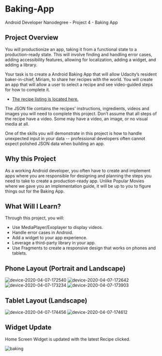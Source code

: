 # Baking-App
Android Developer Nanodegree - Project 4 - Baking App

## Project Overview
You will productionize an app, taking it from a functional state to a production-ready state. This will involve finding and handling error cases, adding accessibility features, allowing for localization, adding a widget, and adding a library.

Your task is to create a Android Baking App that will allow Udacity’s resident baker-in-chief, Miriam, to share her recipes with the world. You will create an app that will allow a user to select a recipe and see video-guided steps for how to complete it.

- [The recipe listing is located here.](https://d17h27t6h515a5.cloudfront.net/topher/2017/May/59121517_baking/baking.json)

The JSON file contains the recipes' instructions, ingredients, videos and images you will need to complete this project. Don’t assume that all steps of the recipe have a video. Some may have a video, an image, or no visual media at all.

One of the skills you will demonstrate in this project is how to handle unexpected input in your data -- professional developers often cannot expect polished JSON data when building an app.

## Why this Project
As a working Android developer, you often have to create and implement apps where you are responsible for designing and planning the steps you need to take to create a production-ready app. Unlike Popular Movies where we gave you an implementation guide, it will be up to you to figure things out for the Baking App.

## What Will I Learn?
Through this project, you will:
- Use MediaPlayer/Exoplayer to display videos.
- Handle error cases in Android.
- Add a widget to your app experience.
- Leverage a third-party library in your app.
- Use Fragments to create a responsive design that works on phones and tablets.

## Phone Layout (Portrait and Landscape)
![device-2020-04-07-172540](https://user-images.githubusercontent.com/38020305/78695392-54536800-78fe-11ea-851c-e79cd54810a1.png)
![device-2020-04-07-172642](https://user-images.githubusercontent.com/38020305/78695404-574e5880-78fe-11ea-9aea-6397c49709c9.png)
![device-2020-04-07-173234](https://user-images.githubusercontent.com/38020305/78695410-587f8580-78fe-11ea-83e7-a324c0f6ee38.png)
![device-2020-04-07-173903](https://user-images.githubusercontent.com/38020305/78695414-59181c00-78fe-11ea-85dd-eeecd17d7d3d.png)

## Tablet Layout (Landscape)
![device-2020-04-07-174456](https://user-images.githubusercontent.com/38020305/78695422-5c130c80-78fe-11ea-8830-b81c40013148.png)
![device-2020-04-07-174612](https://user-images.githubusercontent.com/38020305/78695429-5fa69380-78fe-11ea-8b2a-a93c9beb7a37.png)

## Widget Update
Home Screen Widget is updated with the latest Recipe clicked.


![baking](https://user-images.githubusercontent.com/38020305/78699879-e494ab80-7904-11ea-84e6-69937ee8cf27.gif)

